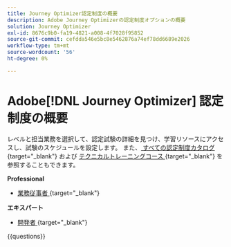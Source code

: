 ```yaml
---
title: Journey Optimizer認定制度の概要
description: Adobe Journey Optimizerの認定制度オプションの概要
solution: Journey Optimizer
exl-id: 8676c9b0-fa19-4821-a008-4f7028f95852
source-git-commit: cefdda546e5bc8e5462876a74ef78dd6689e2026
workflow-type: tm+mt
source-wordcount: '56'
ht-degree: 0%

---
```


# Adobe[!DNL Journey Optimizer] 認定制度の概要

レベルと担当業務を選択して、認定試験の詳細を見つけ、学習リソースにアクセスし、試験のスケジュールを設定します。 また、[ すべての認定制度カタログ ](https://certification.adobe.com/certifications){target="_blank"} および [ テクニカルトレーニングコース ](https://certification.adobe.com/courses/?/courses){target="_blank"} を参照することもできます。

**Professional**

* [ 業務従事者 ](https://certification.adobe.com/certification/journey-optimizer-business-practitioner-professional){target="_blank"}<!--AD0-E607-->

**エキスパート**

* [ 開発者 ](https://certification.adobe.com/certification/journey-optimizer-developer-expert){target="_blank"} <!--AD0-E606-->

{{questions}}

